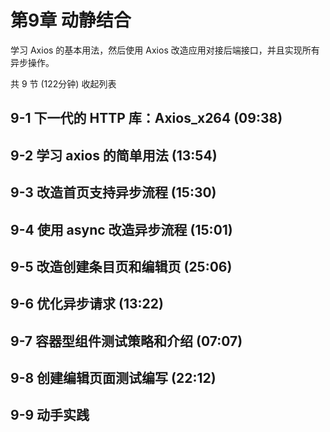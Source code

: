 # 第9章 动静结合
学习 Axios 的基本用法，然后使用 Axios 改造应用对接后端接口，并且实现所有异步操作。

共 9 节 (122分钟) 收起列表

## 9-1 下一代的 HTTP 库：Axios_x264 (09:38)
## 9-2 学习 axios 的简单用法 (13:54)
## 9-3 改造首页支持异步流程 (15:30)
## 9-4 使用 async 改造异步流程 (15:01)
## 9-5 改造创建条目页和编辑页 (25:06)
## 9-6 优化异步请求 (13:22)
## 9-7 容器型组件测试策略和介绍 (07:07)
## 9-8 创建编辑页面测试编写 (22:12)
## 9-9 动手实践